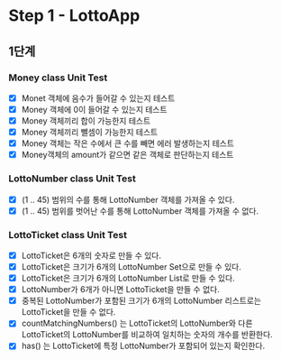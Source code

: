 # Step 1 - LottoApp
## 1단계
### Money class Unit Test
- [x] Monet 객체에 음수가 들어갈 수 있는지 테스트
- [x] Money 객체에 0이 들어갈 수 있는지 테스트
- [x] Money 객체끼리 합이 가능한지 테스트
- [x] Money 객체끼리 뺄셈이 가능한지 테스트
- [x] Money 객체는 작은 수에서 큰 수를 빼면 에러 발생하는지 테스트
- [x] Money객체의 amount가 같으면 같은 객체로 판단하는지 테스트

### LottoNumber class Unit Test
- [x] (1 .. 45) 범위의 수를 통해 LottoNumber 객체를 가져올 수 있다.
- [x] (1 .. 45) 범위를 벗어난 수를 통해 LottoNumber 객체를 가져올 수 없다.

### LottoTicket class Unit Test
- [x] LottoTicket은 6개의 숫자로 만들 수 있다.
- [x] LottoTicket은 크기가 6개의 LottoNumber Set으로 만들 수 있다.
- [x] LottoTicket은 크기가 6개의 LottoNumber List로 만들 수 있다.
- [x] LottoNumber가 6개가 아니면 LottoTicket을 만들 수 없다.
- [x] 중복된 LottoNumber가 포함된 크기가 6개의 LottoNumber 리스트로는 LottoTicket을 만들 수 없다.
- [x] countMatchingNumbers() 는 LottoTicket의 LottoNumber와 다른 LottoTicket의 LottoNumber를 비교하여 일치하는 숫자의 개수를 반환한다.
- [x] has() 는 LottoTicket에 특정 LottoNumber가 포함되어 있는지 확인한다.